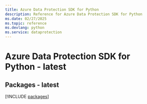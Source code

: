 ```yaml
---
title: Azure Data Protection SDK for Python
description: Reference for Azure Data Protection SDK for Python
ms.date: 02/27/2025
ms.topic: reference
ms.devlang: python
ms.service: dataprotection
---
```

# Azure Data Protection SDK for Python - latest
## Packages - latest
[!INCLUDE [packages](data-protection-index.md)]